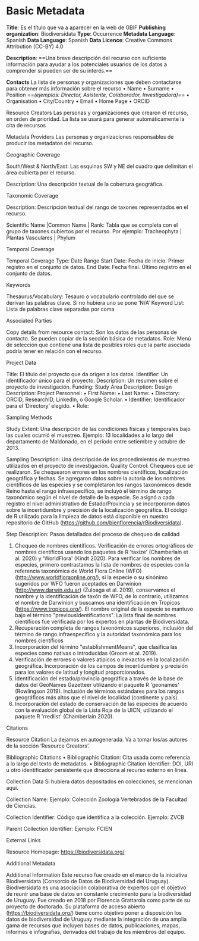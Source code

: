 # Basic Metadata

**Title**: Es el título que va a aparecer en la web de GBIF
**Publishing organization**: Biodiversidata
**Type**: Occurrence
**Metadata Language**: Spanish
**Data Language**: Spanish
**Data Licence**: Creative Commons Attribution (CC-BY) 4.0

**Description**:
==Una breve descripción del recurso con suficiente información para ayudar a los potenciales usuarios de los datos a comprender si pueden ser de su interés.==

**Contacts**
La lista de personas y organizaciones que deben contactarse para obtener más información sobre el recurso
•	Name
•	Surname
•	Position ==*(ejemplos: Director, Asistente, Colaborador, Investigadora)*==
•	Organisation
•	City/Country
•	Email
•	Home Page
•	ORCID

Resource Creators
Las personas y organizaciones que crearon el recurso, en orden de prioridad. La lista se usará para generar automáticamente la cita de recursos

Metadata Providers
Las personas y organizaciones responsables de producir los metadatos del recurso.

Geographic Coverage

South/West & North/East: Las esquinas SW y NE del cuadro que delimitan el área cubierta por el recurso.

Description:
Una descripción textual de la cobertura geográfica.

Taxonomic Coverage

Description: Descripción textual del rango de taxones representados en el recurso.

Scientific Name |Common Name | Rank:
Tabla que se completa con el grupo de taxones cubiertos por el recurso.
Por ejemplo: Tracheophyta | Plantas Vasculares | Phylum

Temporal Coverage

Temporal Coverage Type: Date Range
Start Date: Fecha de inicio. Primer registro en el conjunto de datos.
End Date: Fecha final. Último registro en el conjunto de datos.


Keywords

Thesaurus/Vocabulary: Tesauro o vocabulario controlado del que se derivan las palabras clave. Si no hubiera uno se pone ‘N/A’
Keyword List: Lista de palabras clave separadas por coma


Associated Parties

Copy details from resource contact: Son los datos de las personas de contacto. Se pueden copiar de la sección básica de metadatos.
Role: Menú de selección que contiene una lista de posibles roles que la parte asociada podría tener en relación con el recurso.

Project Data

Title: El título del proyecto que da origen a los datos.
Identifier: Un identificador único para el proyecto.
Description: Un resumen sobre el proyecto de investigación.
Funding:
Study Area Description:
Design Description:
Project Personnel:
•	First Name:
•	Last Name:
•	Directory: ORCID, ResearchID, LinkedIn, o Google Scholar.
•	Identifier: Identificador para el ‘Directory’ elegido.
•	Role:

Sampling Methods

Study Extent: Una descripción de las condiciones físicas y temporales bajo las cuales ocurrió el muestreo. Ejemplo: 13 localidades a lo largo del departamento de Maldonado, en el período entre setiembre y octubre de 2013.

Sampling Description: Una descripción de los procedimientos de muestreo utilizados en el proyecto de investigación.
Quality Control: Chequeos que se realizaron.
Se chequearon errores en los nombres científicos, localización geográfica y fechas. Se agregaron datos sobre la autoría de los nombres científicos de las especies y se completaron los rangos taxonómicos desde Reino hasta el rango infraespecífico, se incluyó el término de rango taxonómico según el nivel de detalle de la especie. Se asignó a cada registro el nivel administrativo de Estado/Provincia y se incorporaron datos sobre la incertidumbre y precisión de la localización geográfica. El código de R utilizado para la limpieza de datos está disponible en nuestro repositorio de GitHub (https://github.com/bienflorencia/rBiodiversidata).

Step Description: Pasos detallados del proceso de chequeo de calidad
1.	Chequeo de nombres científicos. Verificación de errores ortográficos de nombres científicos usando los paquetes de R 'taxize' (Chamberlain et al. 2020) y 'WorldFlora' (Kindt 2020). Para verificar los nombres de especies, primero contrastamos la lista de nombres de especies con la referencia taxonómica de World Flora Online (WFO) (http://www.worldfloraonline.org/), si la especie o su sinónimo sugeridos por WFO fueron aceptados en Darwinion (http://www.darwin.edu.ar) (Zuloaga et al. 2019), conservamos el nombre y la identificación de taxón de WFO, de lo contrario, utilizamos el nombre de Darwinion y buscamos una identificación en Tropicos (https://www.tropicos.org/). El nombre original de la especie se mantuvo bajo el término "previousIdentifications". La lista final de nombres científicos fue verificada por los expertos en plantas de Biodiversidata.
2.	Recuperación completa de rangos taxonómicos superiores, inclusión del término de rango infraespecífico y la autoridad taxonómica para los nombres científicos
3.	Incorporación del término "establishmentMeans", que clasifica las especies como nativas o introducidas (Groom et al. 2019).
4.	Verificación de errores o valores atípicos o inexactos en la localización geográfica. Incorporación de los campos de incertidumbre y precisión para los valores de latitud y longitud proporcionados.
5.	Identificación del estado/provincia geográfica a través de la base de datos del GeoNames Gazetteer utilizando el paquete R 'geonames' (Rowlingson 2019). Inclusión de términos estándares para los rangos geográficos más altos que el nivel de localidad (continente y país).
6.	Incorporación del estado de conservación de las especies de acuerdo con la evaluación global de la Lista Roja de la UICN, utilizando el paquete R 'rredlist' (Chamberlain 2020).

Citations

Resource Citation
La dejamos en autogenerada. Va a tomar los/as autores de la sección ‘Resource Creators’.

Bibliographic Citations
•	Bibliographic Citation: Cita usada como referencia a lo largo del texto de metadatos.
•	Bibliographic Citation Identifier: DOI, URI u otro identificador persistente que direcciona al recurso externo en línea.

Collection Data
Si hubiera datos depositados en colecciones, se mencionan aquí.

Collection Name: Ejemplo: Colección Zoología Vertebrados de la Facultad de Ciencias.

Collection Identifier: Código que identifica a la colección. Ejemplo: ZVCB

Parent Collection Identifier: Ejemplo: FCIEN

External Links

Resource Homepage: https://biodiversidata.org/

Additional Metadata

Additional Information
Este recurso fue creado en el marco de la iniciativa Biodiversidata (Consorcio de Datos de Biodiversidad del Uruguay). Biodiversidata es una asociación colaborativa de expertos con el objetivo de reunir una base de datos en constante crecimiento para la biodiversidad de Uruguay. Fue creado en 2018 por Florencia Grattarola como parte de su proyecto de doctorado. Su plataforma de acceso abierto (https://biodiversidata.org/) tiene como objetivo poner a disposición los datos de biodiversidad de Uruguay mediante la integración de una amplia gama de recursos que incluyen bases de datos, publicaciones, mapas, informes e infografías, derivados del trabajo de los miembros del equipo.
